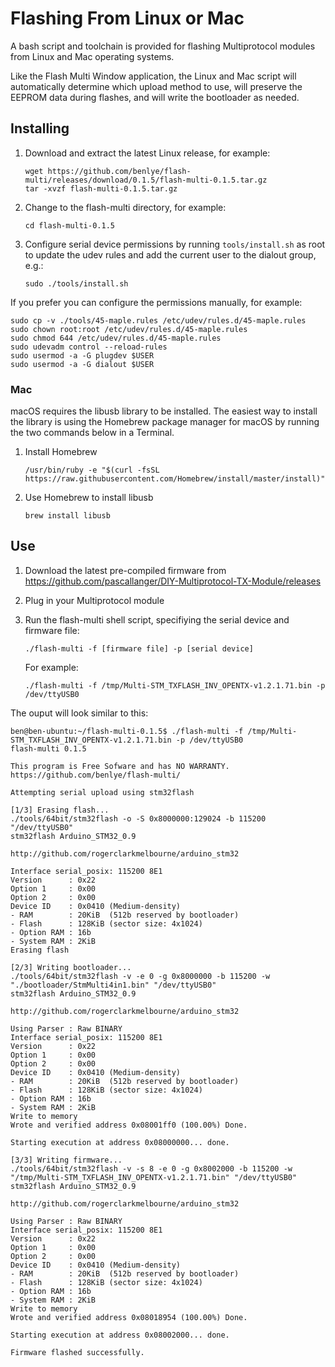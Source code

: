 # Flashing From Linux or Mac
A bash script and toolchain is provided for flashing Multiprotocol modules from Linux and Mac operating systems.  

Like the Flash Multi Window application, the Linux and Mac script will automatically determine which upload method to use, will preserve the EEPROM data during flashes, and will write the bootloader as needed.

## Installing
1. Download and extract the latest Linux release, for example:

   ```
   wget https://github.com/benlye/flash-multi/releases/download/0.1.5/flash-multi-0.1.5.tar.gz
   tar -xvzf flash-multi-0.1.5.tar.gz
   ```
   
1. Change to the flash-multi directory, for example:

   `cd flash-multi-0.1.5`
   
1. Configure serial device permissions by running `tools/install.sh` as root to update the udev rules and add the current user to the dialout group, e.g.:
   
   `sudo ./tools/install.sh`

If you prefer you can configure the permissions manually, for example:
```
sudo cp -v ./tools/45-maple.rules /etc/udev/rules.d/45-maple.rules
sudo chown root:root /etc/udev/rules.d/45-maple.rules
sudo chmod 644 /etc/udev/rules.d/45-maple.rules
sudo udevadm control --reload-rules
sudo usermod -a -G plugdev $USER
sudo usermod -a -G dialout $USER
```
### Mac
macOS requires the libusb library to be installed. The easiest way to install the library is using the Homebrew package manager for macOS by running the two commands below in a Terminal.

1. Install Homebrew

   `/usr/bin/ruby -e "$(curl -fsSL https://raw.githubusercontent.com/Homebrew/install/master/install)"`

1. Use Homebrew to install libusb

   `brew install libusb`

## Use
1. Download the latest pre-compiled firmware from https://github.com/pascallanger/DIY-Multiprotocol-TX-Module/releases
1. Plug in your Multiprotocol module
1. Run the flash-multi shell script, specifiying the serial device and firmware file:

   `./flash-multi -f [firmware file] -p [serial device]`

   For example:
   
   `./flash-multi -f /tmp/Multi-STM_TXFLASH_INV_OPENTX-v1.2.1.71.bin -p /dev/ttyUSB0 `
   
The ouput will look similar to this:

```
ben@ben-ubuntu:~/flash-multi-0.1.5$ ./flash-multi -f /tmp/Multi-STM_TXFLASH_INV_OPENTX-v1.2.1.71.bin -p /dev/ttyUSB0
flash-multi 0.1.5

This program is Free Sofware and has NO WARRANTY.
https://github.com/benlye/flash-multi/

Attempting serial upload using stm32flash

[1/3] Erasing flash...
./tools/64bit/stm32flash -o -S 0x8000000:129024 -b 115200 "/dev/ttyUSB0"
stm32flash Arduino_STM32_0.9

http://github.com/rogerclarkmelbourne/arduino_stm32

Interface serial_posix: 115200 8E1
Version      : 0x22
Option 1     : 0x00
Option 2     : 0x00
Device ID    : 0x0410 (Medium-density)
- RAM        : 20KiB  (512b reserved by bootloader)
- Flash      : 128KiB (sector size: 4x1024)
- Option RAM : 16b
- System RAM : 2KiB
Erasing flash

[2/3] Writing bootloader...
./tools/64bit/stm32flash -v -e 0 -g 0x8000000 -b 115200 -w "./bootloader/StmMulti4in1.bin" "/dev/ttyUSB0"
stm32flash Arduino_STM32_0.9

http://github.com/rogerclarkmelbourne/arduino_stm32

Using Parser : Raw BINARY
Interface serial_posix: 115200 8E1
Version      : 0x22
Option 1     : 0x00
Option 2     : 0x00
Device ID    : 0x0410 (Medium-density)
- RAM        : 20KiB  (512b reserved by bootloader)
- Flash      : 128KiB (sector size: 4x1024)
- Option RAM : 16b
- System RAM : 2KiB
Write to memory
Wrote and verified address 0x08001ff0 (100.00%) Done.

Starting execution at address 0x08000000... done.

[3/3] Writing firmware...
./tools/64bit/stm32flash -v -s 8 -e 0 -g 0x8002000 -b 115200 -w "/tmp/Multi-STM_TXFLASH_INV_OPENTX-v1.2.1.71.bin" "/dev/ttyUSB0"
stm32flash Arduino_STM32_0.9

http://github.com/rogerclarkmelbourne/arduino_stm32

Using Parser : Raw BINARY
Interface serial_posix: 115200 8E1
Version      : 0x22
Option 1     : 0x00
Option 2     : 0x00
Device ID    : 0x0410 (Medium-density)
- RAM        : 20KiB  (512b reserved by bootloader)
- Flash      : 128KiB (sector size: 4x1024)
- Option RAM : 16b
- System RAM : 2KiB
Write to memory
Wrote and verified address 0x08018954 (100.00%) Done.

Starting execution at address 0x08002000... done.

Firmware flashed successfully.

```
